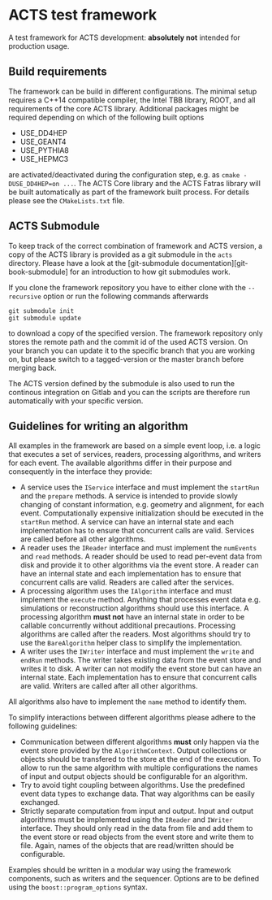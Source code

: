 # ACTS test framework

A test framework for ACTS development: **absolutely not** intended
for production usage.

## Build requirements

The framework can be build in different configurations. The minimal setup
requires a C++14 compatible compiler, the Intel TBB library, ROOT, and all
requirements of the core ACTS library. Additional packages might be required
depending on which of the following built options

*   USE_DD4HEP
*   USE_GEANT4
*   USE_PYTHIA8
*   USE_HEPMC3

are activated/deactivated during the configuration step, e.g. as `cmake
-DUSE_DD4HEP=on ...`. The ACTS Core library and the ACTS Fatras library will be
built automatically as part of the framework built process. For details please
see the `CMakeLists.txt` file.

## ACTS Submodule

To keep track of the correct combination of framework and ACTS version,
a copy of the ACTS library is provided as a git submodule in the `acts`
directory. Please have a look at the
[git-submodule documentation][git-book-submodule] for an introduction to
how git submodules work.

If you clone the framework repository you have to either clone with the
`--recursive` option or run the following commands afterwards

    git submodule init
    git submodule update

to download a copy of the specified version. The framework repository
only stores the remote path and the commit id of the used ACTS version.
On your branch you can update it to the specific branch that you are
working on, but please switch to a tagged-version or the master branch
before merging back.

The ACTS version defined by the submodule is also used to run the
continous integration on Gitlab and you can the scripts are therefore
run automatically with your specific version.

## Guidelines for writing an algorithm

All examples in the framework are based on a simple event loop, i.e. a logic
that executes a set of services, readers, processing algorithms, and writers for
each event. The available algorithms differ in their purpose and consequently
in the interface they provide:

*   A service uses the `IService` interface and must implement the `startRun`
    and the `prepare` methods. A service is intended to provide slowly changing
    of constant information, e.g. geometry and alignment, for each event.
    Computationally expensive initialization should be executed in the
    `startRun` method. A service can have an internal state and each
    implementation has to ensure that concurrent calls are valid. Services are
    called before all other algorithms.
*   A reader uses the `IReader` interface and must implement the `numEvents`
    and `read` methods. A reader should be used to read per-event data from
    disk and provide it to other algorithms via the event store. A reader
    can have an internal state and each implementation has to ensure that
    concurrent calls are valid. Readers are called after the services.
*   A processing algorithm uses the `IAlgorithm` interface and must implement
    the `execute` method. Anything that processes event data e.g. simulations
    or reconstruction algorithms should use this interface. A processing
    algorithm **must not** have an internal state in order to be callable
    concurrently without additional precautions. Processing algorithms are
    called after the readers. Most algorithms should try to use the
    `BareAlgorithm` helper class to simplify the implementation.
*   A writer uses the `IWriter` interface and must implement the `write` and
    `endRun` methods. The writer takes existing data from the event store
    and writes it to disk. A writer can not modify the event store but can
    have an internal state. Each implementation has to ensure that
    concurrent calls are valid. Writers are called after all other algorithms.

All algorithms also have to implement the `name` method to identify them.

To simplify interactions between different algorithms please adhere to
the following guidelines:

*   Communication between different algorithms **must** only happen via the
    event store provided by the `AlgorithmContext`. Output collections or
    objects should be transfered to the store at the end of the execution.
    To allow to run the same algorithm with multiple configurations the names of
    input and output objects should be configurable for an algorithm.
*   Try to avoid tight coupling between algorithms. Use the predefined event
    data types to exchange data. That way algorithms can be easily exchanged.
*   Strictly separate computation from input and output. Input and output
    algorithms must be implemented using the `IReader` and `IWriter` interface.
    They should only read in the data from file and add them to the event store
    or read objects from the event store and write them to file. Again,
    names of the objects that are read/written should be configurable.

Examples should be written in a modular way using the framework components,
such as writers and the sequencer. Options are to be defined using the
`boost::program_options` syntax.


[git-book-submodules]: https://git-scm.com/book/en/v2/Git-Tools-Submodules
